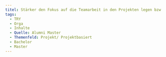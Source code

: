 ```yaml
---
titel: Stärker den Fokus auf die Teamarbeit in den Projekten legen bzw. auch dort praxisnähe hineinbringen bpsw. durch Scrum Strukturen, Sprints, PO etc. und das konsequent in den Projekten durchziehen
tags:
  - TRY
  - Orga
  - Inhalte
  - Quelle: Alumni Master
  - Themenfeld: Projekt/ Projektbasiert
  - Bachelor
  - Master
---
```

